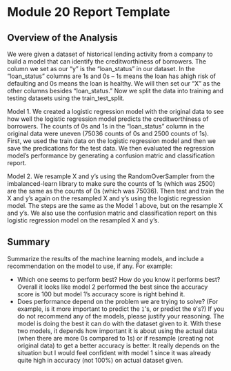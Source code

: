 # Module 20 Report Template

## Overview of the Analysis
We were given a dataset of historical lending activity from a company to build a model that can identify the creditworthiness of borrowers. The column we set as our “y” is the “loan_status” in our dataset. In the “loan_status” columns are 1s and 0s – 1s means the loan has ahigh risk of defaulting and 0s means the loan is healthy. We will then set our “X” as the other columns besides “loan_status.” Now we split the data into training and testing datasets using the train_test_split.

Model 1. We created a logistic regression model with the original data to see how well the logistic regression model predicts the creditworthiness of borrowers. The counts of 0s and 1s in the “loan_status” column in the original data were uneven (75036 counts of 0s and 2500 counts of 1s). First, we used the train data on the logistic regression model and then we save the predications for the test data. We then evaluated the regression model’s performance by generating a confusion matric and classification report. 

Model 2. We resample X and y’s using the RandomOverSampler from the imbalanced-learn library to make sure the counts of 1s (which was 2500) are the same as the counts of 0s (which was 75036). Then test and train the X and y’s again on the resampled X and y’s using the logistic regression model. The steps are the same as the Model 1 above, but on the resample X and y’s. We also use the confusion matric and classification report on this logistic regression model on the resampled X and y’s.



## Summary

Summarize the results of the machine learning models, and include a recommendation on the model to use, if any. For example:
* Which one seems to perform best? How do you know it performs best? 
Overall it looks like model 2 performed the best since the accuracy score is 100 but model 1’s accuracy score is right behind it. 
* Does performance depend on the problem we are trying to solve? (For example, is it more important to predict the `1`'s, or predict the `0`'s?)
If you do not recommend any of the models, please justify your reasoning. The model is doing the best it can do with the dataset given to it. With these two models, it depends how important it is about using the actual data (when there are more 0s compared to 1s) or if resample (creating not original data) to get a better accuracy is better. It really depends on the situation but I would feel confident with model 1 since it was already quite high in accuracy (not 100%) on actual dataset given. 
